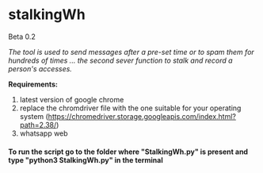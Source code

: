 # stalkingWh

Beta 0.2

<i>The tool is used to send messages after a pre-set time or to spam them for hundreds of times ... the second sever function to stalk and record a person's accesses.</i>

<b>Requirements:</b>
1) latest version of google chrome
2) replace the chromdriver file with the one suitable for your operating system (https://chromedriver.storage.googleapis.com/index.html?path=2.38/)
3) whatsapp web

<h4>To run the script go to the folder where "StalkingWh.py" is present and type "python3 StalkingWh.py" in the terminal</h4>

